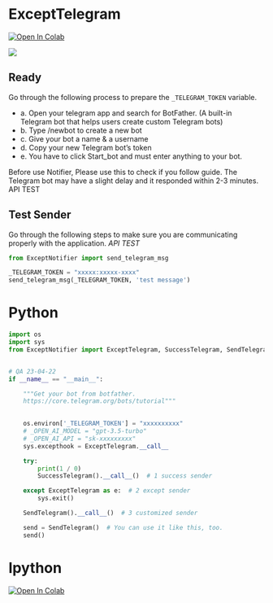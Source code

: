 # ExceptTelegram
[![Open In Colab](https://colab.research.google.com/assets/colab-badge.svg)](https://colab.research.google.com/drive/1jwWGs7eCUJQvj_g7SEMqm3a4Kdrp9ZQP?usp=sharing) 

![](.../assets/imgs/telegram.gif)

## Ready
Go through the following process to prepare the `_TELEGRAM_TOKEN` variable.

- a. Open your telegram app and search for BotFather. (A built-in Telegram bot that helps users create custom Telegram bots)
- b. Type /newbot to create a new bot
- c. Give your bot a name & a username
- d. Copy your new Telegram bot’s token
- e. You have to click Start_bot and must enter anything to your bot. <br>

Before use Notifier, Please use this to check if you follow guide. The Telegram bot may have a slight delay and it responded within 2-3 minutes. API TEST

## Test Sender
Go through the following steps to make sure you are communicating properly with the application.
*API TEST*
```python
from ExceptNotifier import send_telegram_msg

_TELEGRAM_TOKEN = "xxxxx:xxxxx-xxxx"
send_telegram_msg(_TELEGRAM_TOKEN, 'test message')
```

# Python

```python
import os
import sys
from ExceptNotifier import ExceptTelegram, SuccessTelegram, SendTelegram


# QA 23-04-22
if __name__ == "__main__":

    """Get your bot from botfather. 
    https://core.telegram.org/bots/tutorial"""

    
    os.environ['_TELEGRAM_TOKEN'] = "xxxxxxxxxx"
    # _OPEN_AI_MODEL = "gpt-3.5-turbo"
    # _OPEN_AI_API = "sk-xxxxxxxxx"
    sys.excepthook = ExceptTelegram.__call__

    try:
        print(1 / 0)
        SuccessTelegram().__call__()  # 1 success sender

    except ExceptTelegram as e:  # 2 except sender
        sys.exit()

    SendTelegram().__call__()  # 3 customized sender

    send = SendTelegram()  # You can use it like this, too.
    send()

```

# Ipython
[![Open In Colab](https://colab.research.google.com/assets/colab-badge.svg)](https://colab.research.google.com/drive/1jwWGs7eCUJQvj_g7SEMqm3a4Kdrp9ZQP?usp=sharing) 